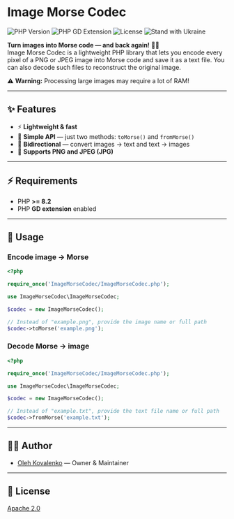 # Image Morse Codec

![PHP Version](https://img.shields.io/badge/PHP-%3E=8.2-blue.svg?logo=php)
![PHP GD Extension](https://img.shields.io/badge/GD%20extension-required-orange)
![License](https://img.shields.io/badge/license-Apache%202.0-green.svg)
![Stand with Ukraine](https://img.shields.io/badge/Stand%20with-Ukraine-blue?style=flat&logo=flag-ukraine)

**Turn images into Morse code — and back again!** 📡✨  
Image Morse Codec is a lightweight PHP library that lets you encode every pixel of a PNG or JPEG image into Morse code and save it as a text file. You can also decode such files to reconstruct the original image.

⚠️ **Warning:** Processing large images may require a lot of RAM!

---

## ✨ Features
- ⚡ **Lightweight & fast**
- 🧩 **Simple API** — just two methods: `toMorse()` and `fromMorse()`
- 🔄 **Bidirectional** — convert images → text and text → images
- 🎨 **Supports PNG and JPEG (JPG)**

---

## ⚡ Requirements
- PHP **>= 8.2**
- PHP **GD extension** enabled

---

## 📖 Usage

### Encode image → Morse
```php
<?php

require_once('ImageMorseCodec/ImageMorseCodec.php');

use ImageMorseCodec\ImageMorseCodec;

$codec = new ImageMorseCodec();

// Instead of "example.png", provide the image name or full path
$codec->toMorse('example.png');
```

### Decode Morse → image
```php
<?php

require_once('ImageMorseCodec/ImageMorseCodec.php');

use ImageMorseCodec\ImageMorseCodec;

$codec = new ImageMorseCodec();

// Instead of "example.txt", provide the text file name or full path
$codec->fromMorse('example.txt');
```

---

## 👨‍💻 Author
- [Oleh Kovalenko](https://github.com/oleh-exe) — Owner & Maintainer

---

## 📜 License
[Apache 2.0](LICENSE)